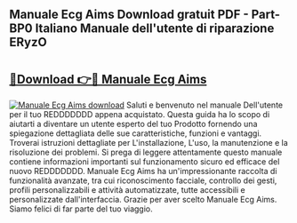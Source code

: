 ## Manuale Ecg Aims Download gratuit PDF - Part-BP0 Italiano Manuale dell'utente di riparazione ERyzO

# <h2><a href="http://dfgyxl.blite.top/?on=Manuale+Ecg+Aims">🔗Download 👉🔴 Manuale Ecg Aims</a></h2>

[![Manuale Ecg Aims download](https://i.imgur.com/lujVjoI.png)](http://dfgyxl.blite.top/?on=Manuale+Ecg+Aims)
Saluti e benvenuto nel manuale Dell'utente per il tuo REDDDDDDD appena acquistato. Questa guida ha lo scopo di aiutarti a diventare un utente esperto del tuo Prodotto fornendo una spiegazione dettagliata delle sue caratteristiche, funzioni e vantaggi. Troverai istruzioni dettagliate per L'installazione, L'uso, la manutenzione e la risoluzione dei problemi. Si prega di leggere attentamente questo manuale contiene informazioni importanti sul funzionamento sicuro ed efficace del nuovo REDDDDDDD. Manuale Ecg Aims ha un'impressionante raccolta di funzionalità avanzate, tra cui riconoscimento facciale, controllo dei gesti, profili personalizzabili e attività automatizzate, tutte accessibili e personalizzate dall'interfaccia. Grazie per aver scelto Manuale Ecg Aims. Siamo felici di far parte del tuo viaggio.
